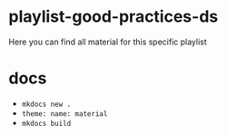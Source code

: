 # playlist-good-practices-ds

Here you can find all material for this specific playlist

# docs

- `mkdocs new .`
- `theme: name: material`
- `mkdocs build`
